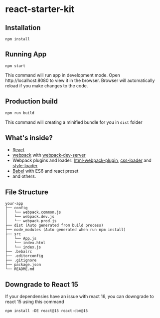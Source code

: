 # react-starter-kit

## Installation
```
npm install
```

## Running App
```
npm start
```
This command will run app in development mode.
Open http://localhost:8080 to view it in the browser.
Browser will automatically reload if you make changes to the code.

## Production build
```
npm run build
```
This command will creating a minified bundle for you in `dist` folder

## What's inside?
* [React](https://reactjs.org/)
* [webpack](https://webpack.js.org/) with [webpack-dev-server](https://github.com/webpack/webpack-dev-server)
* Webpack plugins and loader: [html-webpack-plugin](https://github.com/ampedandwired/html-webpack-plugin), [css-loader](https://github.com/webpack-contrib/css-loader) and [style-loader](https://github.com/webpack/style-loader)
* [Babel](http://babeljs.io/) with ES6 and react preset
* and others.

## File Structure
```
your-app
├── config
│   └── webpack.common.js
│   └── webpack.dev.js
│   └── webpack.prod.js
├── dist (Auto generated from build process)
├── node_modules (Auto generated when run npm install)
├── src
│   └── App.js
│   └── index.html
│   └── index.js
├── .bebalrc
├── .editorconfig
├── .gitignore
├── package.json
└── README.md
```

## Downgrade to React 15
If your dependensies have an issue with react 16, you can downgrade to react 15 using this command
```
npm install -DE react@15 react-dom@15
```
